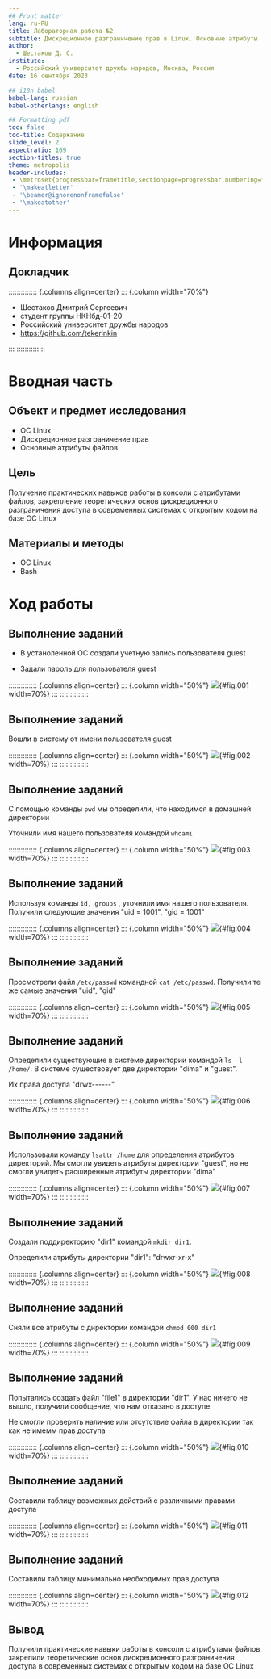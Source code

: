 ```yaml
---
## Front matter
lang: ru-RU
title: Лабораторная работа №2
subtitle: Дискреционное разграничение прав в Linux. Основные атрибуты
author:
  - Шестаков Д. С.
institute:
  - Российский университет дружбы народов, Москва, Россия
date: 16 сентября 2023

## i18n babel
babel-lang: russian
babel-otherlangs: english

## Formatting pdf
toc: false
toc-title: Содержание
slide_level: 2
aspectratio: 169
section-titles: true
theme: metropolis
header-includes:
 - \metroset{progressbar=frametitle,sectionpage=progressbar,numbering=fraction}
 - '\makeatletter'
 - '\beamer@ignorenonframefalse'
 - '\makeatother'
---
```


# Информация

## Докладчик

:::::::::::::: {.columns align=center}
::: {.column width="70%"}

  * Шестаков Дмитрий Сергеевич
  * студент группы НКНбд-01-20
  * Российский университет дружбы народов
  * <https://github.com/tekerinkin>

:::
::::::::::::::

# Вводная часть

## Объект и предмет исследования

- ОС Linux
- Дискреционное разграничение прав
- Основные атрибуты файлов

## Цель

Получение практических навыков работы в консоли с атрибутами файлов, закрепление теоретических основ дискреционного разграничения доступа в современных системах с открытым кодом на базе ОС Linux


## Материалы и методы

- ОС Linux
- Bash

# Ход работы

## Выполнение заданий
- В уcтаноленной ОС создали учетную запись пользователя guest

- Задали пароль для пользователя guest

:::::::::::::: {.columns align=center}
::: {.column width="50%"}
![](../report/image/1.png){#fig:001 width=70%}
:::
::::::::::::::

## Выполнение заданий

Вошли в систему от имени пользователя guest

:::::::::::::: {.columns align=center}
::: {.column width="50%"}
![](../report/image/2.png){#fig:002 width=70%}
:::
::::::::::::::

## Выполнение заданий

С помощью команды ```pwd``` мы определили, что находимся в домашней директории

Уточнили имя нашего пользователя командой ```whoami```

:::::::::::::: {.columns align=center}
::: {.column width="50%"}
![](../report/image/3.png){#fig:003 width=70%}
:::
::::::::::::::

## Выполнение заданий

Используя команды ```id, groups``` , уточнили имя нашего пользователя. Получили следующие значения "uid = 1001", "gid = 1001"

:::::::::::::: {.columns align=center}
::: {.column width="50%"}
![](../report/image/4.png){#fig:004 width=70%}
:::
::::::::::::::

## Выполнение заданий

Просмотрели файл ```/etc/passwd``` командной ```cat /etc/passwd```.
Получили те же самые значения "uid", "gid"

:::::::::::::: {.columns align=center}
::: {.column width="50%"}
![](../report/image/5.png){#fig:005 width=70%}
:::
::::::::::::::

## Выполнение заданий

Определили существующие в системе директории командой ```ls -l /home/```. В системе существовует две директории "dima" и "guest". 

Их права доступа "drwx------"

:::::::::::::: {.columns align=center}
::: {.column width="50%"}
![](../report/image/6.png){#fig:006 width=70%}
:::
::::::::::::::

## Выполнение заданий

Использовали команду ```lsattr /home``` для определения атрибутов директорий. Мы смогли увидеть атрибуты директории "guest", но не смогли увидеть расширенные атрибуты директории "dima"

:::::::::::::: {.columns align=center}
::: {.column width="50%"}
![](../report/image/7.png){#fig:007 width=70%}
:::
::::::::::::::

## Выполнение заданий

Создали поддиректорию "dir1" командой ```mkdir dir1```.

Определили атрибуты директории "dir1": "drwxr-xr-x"

:::::::::::::: {.columns align=center}
::: {.column width="50%"}
![](../report/image/8.png){#fig:008 width=70%}
:::
::::::::::::::

## Выполнение заданий

Сняли все атрибуты с директории командой ```chmod 000 dir1```

:::::::::::::: {.columns align=center}
::: {.column width="50%"}
![](../report/image/10.png){#fig:009 width=70%}
:::
::::::::::::::

## Выполнение заданий

Попытались создать файл "file1" в директории "dir1". У нас ничего не вышло, получили сообщение, что нам отказано в доступе

Не смогли проверить наличие или отсутствие файла в директории так как не имемм прав доступа

:::::::::::::: {.columns align=center}
::: {.column width="50%"}
![](../report/image/11.png){#fig:010 width=70%}
:::
::::::::::::::

## Выполнение заданий

Составили таблицу возможных действий с различными правами доступа

:::::::::::::: {.columns align=center}
::: {.column width="50%"}
![](../report/image/13.png){#fig:011 width=70%}
:::
::::::::::::::

## Выполнение заданий

Составили таблицу минимально необходимых прав доступа

:::::::::::::: {.columns align=center}
::: {.column width="50%"}
![](../report/image/14.png){#fig:012 width=70%}
:::
::::::::::::::


## Вывод

Получили практические навыки работы в консоли с атрибутами файлов, закрепили теоретические основ дискреционного разграничения доступа в современных системах с открытым кодом на базе ОС Linux